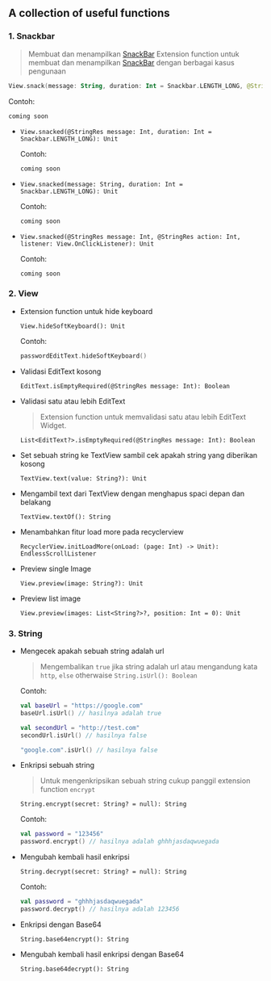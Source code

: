 ## A collection of useful functions

### 1. Snackbar
> Membuat dan menampilkan [SnackBar](https://material.io/components/snackbars/android#using-snackbars) Extension function untuk membuat dan menampilkan [SnackBar](https://material.io/components/snackbars/android#using-snackbars) dengan berbagai kasus pengunaan

```kt
View.snack(message: String, duration: Int = Snackbar.LENGTH_LONG, @StringRes action: Int? = null, listener: View.OnClickListener? = null): Unit
```

Contoh:

`coming soon`

- `View.snacked(@StringRes message: Int, duration: Int = Snackbar.LENGTH_LONG): Unit`

    Contoh:

    `coming soon`

- `View.snacked(message: String, duration: Int = Snackbar.LENGTH_LONG): Unit`

    Contoh:

    `coming soon`

- `View.snacked(@StringRes message: Int, @StringRes action: Int, listener: View.OnClickListener): Unit`

    Contoh:

    `coming soon`

### 2. View
- Extension function untuk hide keyboard

    `View.hideSoftKeyboard(): Unit`

    Contoh:

    ```kt
  passwordEditText.hideSoftKeyboard()
    ```

- Validasi EditText kosong

    `EditText.isEmptyRequired(@StringRes message: Int): Boolean`

- Validasi satu atau lebih EditText
    >Extension function untuk memvalidasi satu atau lebih EditText Widget.

    `List<EditText?>.isEmptyRequired(@StringRes message: Int): Boolean`

- Set sebuah string ke TextView sambil cek apakah string yang diberikan kosong

    `TextView.text(value: String?): Unit`

- Mengambil text dari TextView dengan menghapus spaci depan dan belakang

    `TextView.textOf(): String`

- Menambahkan fitur load more pada recyclerview

    `RecyclerView.initLoadMore(onLoad: (page: Int) -> Unit): EndlessScrollListener`

- Preview single Image

    `View.preview(image: String?): Unit`

- Preview list image

    `View.preview(images: List<String?>?, position: Int = 0): Unit`


### 3. String

- Mengecek apakah sebuah string adalah url
    > Mengembalikan `true` jika string adalah url atau mengandung kata `http`, `else` otherwaise `String.isUrl(): Boolean`

    Contoh:

    ```kt
  val baseUrl = "https://google.com"
  baseUrl.isUrl() // hasilnya adalah true

  val secondUrl = "http://test.com"
  secondUrl.isUrl() // hasilnya false

  "google.com".isUrl() // hasilnya false
    ```
- Enkripsi sebuah string
    > Untuk mengenkripsikan sebuah string cukup panggil extension function `encrypt`

    `String.encrypt(secret: String? = null): String`

    Contoh:

    ```kt
  val password = "123456"
  password.encrypt() // hasilnya adalah ghhhjasdaqwuegada
    ```

- Mengubah kembali hasil enkripsi

    `String.decrypt(secret: String? = null): String`

    Contoh:

    ```kt
  val password = "ghhhjasdaqwuegada"
  password.decrypt() // hasilnya adalah 123456
    ```

- Enkripsi dengan Base64

    `String.base64encrypt(): String`

- Mengubah kembali hasil enkripsi dengan Base64

    `String.base64decrypt(): String`